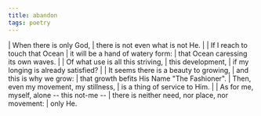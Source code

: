 ```yaml
---
title: abandon
tags: poetry
---
```


| When there is only God,
| there is not even what is not He.
|
| If I reach to touch that Ocean
| it will be a hand of watery form:
| that Ocean caressing its own waves.
|
| Of what use is all this striving,
| this development,
| if my longing is already satisfied?
|
| It seems there is a beauty to growing,
| and this is why we grow:
| that growth befits His Name "The Fashioner".
| Then, even my movement, my stillness,
| is a thing of service to Him.
|
| As for me, myself, alone -- this not-me --
| there is neither need, nor place, nor movement:
| only He.
